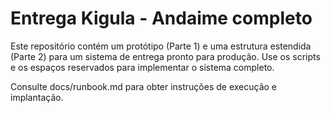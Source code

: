 ﻿# Entrega Kigula - Andaime completo

Este repositório contém um protótipo (Parte 1) e uma estrutura estendida (Parte 2) para um sistema de entrega pronto para produção. Use os scripts e os espaços reservados para implementar o sistema completo.

Consulte docs/runbook.md para obter instruções de execução e implantação.
